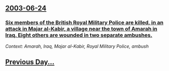 ## [2003-06-24](/news/2003/06/24/index.md)

### [ Six members of the British Royal Military Police are killed, in an attack in Majar al-Kabir, a village near the town of Amarah in Iraq. Eight others are wounded in two separate ambushes.](/news/2003/06/24/six-members-of-the-british-royal-military-police-are-killed-in-an-attack-in-majar-al-kabir-a-village-near-the-town-of-amarah-in-iraq-eig.md)
_Context: Amarah, Iraq, Majar al-Kabir, Royal Military Police, ambush_

## [Previous Day...](/news/2003/06/23/index.md)

